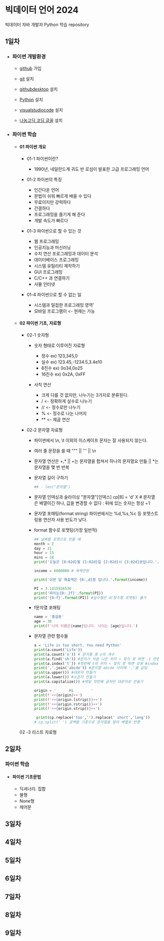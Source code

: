 # 빅데이터 언어 2024
빅데이터 자바 개발자 Python 학습 repository

## 1일차
- ### 파이썬 개발환경

    - [github](https://giyhub.com/) 가입

    - [git](https://get=scm.com/download/win) 설치

    - [githubdesktop](https://desktop.github.com/) 설치

    - [Python](https://python.org) 설치

    - [visualstudiocode](https://code.visualstudio.com/) 설치

    - [나눔고딕 코딩 글꼴](https://github.com/naver/nanumfont) 설치


- ### 파이썬 학습

     - #### 01 파이썬 개요

        - 01-1 파이썬이란?
            - 1990년, 네덜란드계 귀도 반 로섬이 발표한 고급 프로그래밍 언어

        - 01-2 파이썬의 특징
            - 인간다운 언어
            - 문법이 쉬워 빠르게 배울 수 있다
            - 무료이지만 강력하다
            - 간결하다
            - 프로그래밍을 즐기게 해 준다
            - 개발 속도가 빠르다

        - 01-3 파이썬으로 할 수 있는 것
            - 웹 프로그래밍
            - 인공지능과 머신러닝
            - 수치 연산 프로그래밍과 데이터 분석
            - 데이터베이스 프로그래밍
            - 시스템 유틸리티 제작하기
            - GUI 프로그래밍
            - C/C++ 과 연결하기
            - 사물 인터넷
        
        - 01-4 파이썬으로 할 수 없는 일
            - 시스템과 밀접한 프로그래밍 영역'
            - 모바일 프로그램이 <- 현재는 가능


    - #### 02 파이썬 기초, 자료형
        
        - 02-1 숫자형
            - 숫자 형태로 이루어진 자료형
                - 정수 ex) 123,345,0
                - 실수 ex) 123.45,-1234.5,3.4e10
                - 8진수 ex) 0o34,0o25
                - 16진수 ex) 0x2A, 0xFF

            - 사칙 연산
                - 크게 다를 것 없지만, 나누기는 3가지로 분류된다.
                - / <- 정확하게 실수로 나누기
                - // <- 정수로만 나누기
                - % <- 정수로 나눈 나머지
                -  ** <- 제곱 연산

        - 02-2 문자열 자료형

            - 파이썬에서 \n, \t 이외의 이스케이프 문자는 잘 사용되지 않는다.
            - 여러 줄 문장을 쓸 때 """ || ''' || \n
            - 문자열 연산은 +,* ||  +는 문자열을 합쳐서 하나의 문자열요 만듦 || *는 문자열을 몇 번 반복

            - 문자열 길이 구하기
                ```Python
                ## - len("문자열")
                ```
            - 문자열 인덱싱과 슬라이싱
                "문자열"[인덱스]
                cp[8] = 'd'  X  # 문자열은 배열이긴 하나, 값을 변경할 수 없다
                : 뒤에 있는 숫자는 항상 +1

            - 문자열 포매팅(format string)
                파이썬에서는 %d,%s,%c 등 포맷스트링용 연산자 사용 빈도가 낮다.

            - format 함수로 포맷팅(가장 일반적)
                ```Python
                ## 날짜를 포맷으로 만들 때
                month = 2
                day = 21
                hour = 15
                mins = 18
                print('오늘은 {0:02d}월 {1:02d}일 {2:02d}시 {3:02d}분입니다.'.format(month,day,hour,mins))

                income = 6000000 # 육백만원

                print('이번 달 매출액은 {0:,d}원 입니다.'.format(income))

                PI = 3.1415926536
                print('파이는{0:.2f}'.format(PI))
                print('{0:f}'.format(PI)) #실수형은 d(정수형 포맷팅) 불가
                ```

            - f문자열 포매팅
                ```Python
                name = '홍길동'
                age = 30
                print(f'나의 이름은{name}입니다. 나이는 {age}입니다.')
                ```

            - 문자열 관련 함수들
                ```Python
                a = 'Life is too short, You need Python'
                print(a.count('Life'))
                print(a.count('o')) # 문자열 중 o의 개수
                print(a.find('sh')) #문자가 처음 나온 위치 < 찾지 못 하면 -1 반환
                print(a.index('t')) #첫번째 t의 위치 < 찾지 못 하면 오류 #index()는 count()로 갯수가 0이 아닐 때만 호출]
                print(','.join('abcde')) #문자열 abcde 사이에 ','를 삽입
                print(a.upper()) #대문자 만들기
                print(a.lower()) #소문자 만들기
                print(a.capitalize()) #제일 첫번째 글자만 대문자로 만들기
                
                origin = '      Hi        '
                print(f'++{origin}++')
                print(f'++{origin.lstrip()}++')
                print(f'++{origin.rstrip()}++')
                print(f'++{origin.strip()}++')
              
                 print(cp.replace('too','').replace(' short','long'))
                # cp.split(' ') 공백을 기준으로 문자열을 잘라 배열로 반환
                ```
                    


        02 -3 리스트 자료형


        
## 2일차

### 파이썬 학습

- #### 파이썬 기초문법
    - 딕셔너리. 집합
    - 불형
    - None형
    - 제어문

## 3일차

## 4일차

## 5일차

## 6일차

## 7일차

## 8일차

## 9일차
